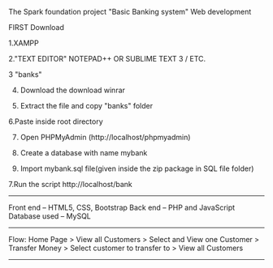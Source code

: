 The Spark foundation project  "Basic Banking system" Web development  

FIRST Download

1.XAMPP

2."TEXT EDITOR" NOTEPAD++ OR SUBLIME TEXT 3 / ETC.

3 "banks"

4. Download the download winrar

5. Extract the file and copy "banks" folder

6.Paste inside root directory 

7. Open PHPMyAdmin (http://localhost/phpmyadmin)

8. Create a database with name mybank

6. Import mybank.sql file(given inside the zip package in SQL file folder)

7.Run the script http://localhost/bank


****

Front end – HTML5, CSS, Bootstrap
Back end – PHP and JavaScript
Database used – MySQL

*****

Flow: Home Page > View all Customers > Select and View one Customer >  Transfer Money > Select customer to transfer to > View all Customers

****
